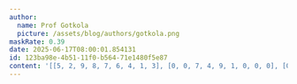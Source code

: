 ```yaml
---
author:
  name: Prof Gotkola
  picture: /assets/blog/authors/gotkola.png
maskRate: 0.39
date: 2025-06-17T08:00:01.854131
id: 123ba98e-4b51-11f0-b564-71e1480f5e87
content: '[[5, 2, 9, 8, 7, 6, 4, 1, 3], [0, 0, 7, 4, 9, 1, 0, 0, 0], [0, 6, 4, 3, 0, 2, 8, 0, 0], [0, 0, 8, 0, 2, 5, 0, 0, 4], [0, 9, 2, 1, 3, 4, 7, 0, 8], [0, 0, 0, 0, 8, 9, 6, 3, 0], [7, 8, 6, 0, 4, 0, 9, 0, 0], [9, 0, 0, 2, 1, 0, 5, 0, 6], [2, 1, 5, 9, 0, 8, 3, 0, 7]]'
---
```

